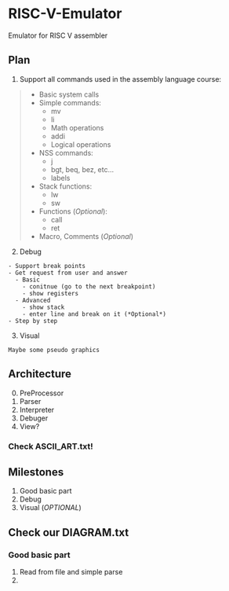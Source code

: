 # RISC-V-Emulator
Emulator for RISC V assembler

## Plan
  1. Support all commands used in the assembly language course:

>* Basic system calls
>* Simple commands:
>	  * mv
 >   * li
 >   * Math operations
 >   * addi
 >   * Logical operations
 >  * NSS commands:
 >    * j
 >    * bgt, beq, bez, etc...
 >    * labels
 >  * Stack functions:
 >    * lw
 >    * sw
 >  * Functions (*Optional*):
 >    * call
 >    * ret
 >  * Macro, Comments (*Optional*)

  2. Debug

    - Support break points
    - Get request from user and answer
      - Basic
        - conitnue (go to the next breakpoint)
        - show registers
      - Advanced
        - show stack
        - enter line and break on it (*Optional*)
    - Step by step

  3. Visual

    Maybe some pseudo graphics

## Architecture

  0. PreProcessor
  1. Parser 
  2. Interpreter 
  3. Debuger
  4. View?  

### Check ASCII_ART.txt!

## Milestones

  1. Good basic part
  2. Debug
  3. Visual (*OPTIONAL*)

## Check our DIAGRAM.txt

### Good basic part

  1. Read from file and simple parse
  2. 
